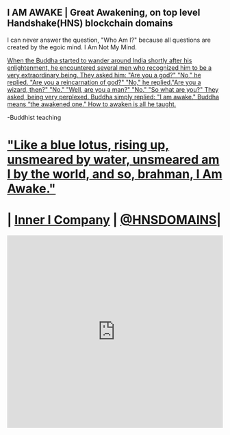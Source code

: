 ## I AM AWAKE | Great Awakening, on top level Handshake(HNS) blockchain domains

I can never answer the question, "Who Am I?" because all questions are created by the egoic mind. I Am Not My Mind.

[When the Buddha started to wander around India shortly after his enlightenment, he encountered several men who recognized him to be a very extraordinary being. They asked him: "Are you a god?" "No," he replied. "Are you a reincarnation of god?" "No," he replied."Are you a wizard, then?" "No." "Well, are you a man?" "No." "So what are you?" They asked, being very perplexed.  Buddha simply replied: "I am awake." Buddha means “the awakened one.” How to awaken is all he taught.](https://college.uchicago.edu/news/student-stories/i-am-awake#:~:text=Buddha%20simply%20replied%3A%20"I%20am,awaken%20is%20all%20he%20taught.&text=It%20was%20in%20search%20of,five%20centuries%20after%20Buddha%27s%20enlightenment)

-Buddhist teaching

# ["Like a blue lotus, rising up, unsmeared by water, unsmeared am I by the world, and so, brahman, I Am Awake."](https://www.accesstoinsight.org/tipitaka/an/an04/an04.036.than.html)

# |  [Inner I Company](http://findusontheweb.innericompany/) | [@HNSDOMAINS](https://twitter.com/hnsdomains)|

<iframe src="https://kiwiirc.com/client/irc.kiwiirc.com/?nick=I0x|?&theme=mini#inneri&company" style="border:0; width:100%; height:450px;"></iframe>
